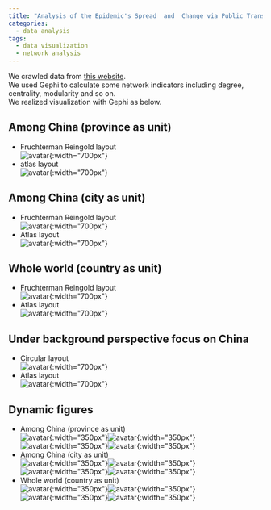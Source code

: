 ```yaml
---
title: "Analysis of the Epidemic's Spread  and  Change via Public Transportation based on Close Contact Tracing Data"
categories:
  - data analysis
tags:
  - data visualization
  - network analysis
---
```

We crawled data from [this website](https://sa.sogou.com/new-weball/page/sgs/epidemic/yyxw#tab0).  
We used Gephi to calculate some network indicators including degree, centrality, modularity and so on.  
We realized visualization with Gephi as below.  

## Among China (province as unit)  
+ Fruchterman Reingold layout  
  ![avatar](/assets/images/covid19_spread/1.png){:width="700px"}  
+ atlas layout  
  ![avatar](/assets/images/covid19_spread/2.png){:width="700px"}
  
## Among China (city as unit)  
+ Fruchterman Reingold layout  
  ![avatar](/assets/images/covid19_spread/3.png){:width="700px"}  
+ Atlas layout  
  ![avatar](/assets/images/covid19_spread/4.png){:width="700px"}
  
## Whole world (country as unit)  
+ Fruchterman Reingold layout  
  ![avatar](/assets/images/covid19_spread/5.png){:width="700px"}  
+ Atlas layout  
  ![avatar](/assets/images/covid19_spread/6.png){:width="700px"}
  
## Under background perspective focus on China  
+ Circular layout  
  ![avatar](/assets/images/covid19_spread/7.png){:width="700px"}  
+ Atlas layout  
  ![avatar](/assets/images/778_prototype/8.png){:width="700px"}
  
## Dynamic figures
+ Among China (province as unit)  
  ![avatar](/assets/images/covid19_spread/9.png){:width="350px"}![avatar](/assets/images/covid19_spread/10.png){:width="350px"}  
  ![avatar](/assets/images/covid19_spread/11.png){:width="350px"}![avatar](/assets/images/covid19_spread/12.png){:width="350px"}  
+ Among China (city as unit)  
  ![avatar](/assets/images/covid19_spread/13.png){:width="350px"}![avatar](/assets/images/covid19_spread/14.png){:width="350px"}  
  ![avatar](/assets/images/covid19_spread/15.png){:width="350px"}![avatar](/assets/images/covid19_spread/16.png){:width="350px"}  
+ Whole world (country as unit)  
  ![avatar](/assets/images/covid19_spread/17.png){:width="350px"}![avatar](/assets/images/covid19_spread/18.png){:width="350px"}  
  ![avatar](/assets/images/covid19_spread/19.png){:width="350px"}![avatar](/assets/images/covid19_spread/20.png){:width="350px"}  
